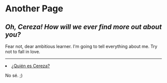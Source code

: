 <h1>Another Page</h1>

<h2> <em> Oh, Cereza! How will we ever find more out about you? </em> </h2>
  <p> Fear not, dear ambitious learner. I'm going to tell everything about me. Try not to fall in love. </p>
  
 <hr>
 <o1>
  <html lang="es"> <li> <u> ¿Quién es Cereza? </u> </li>
    <p> No sé. ;) </p>
